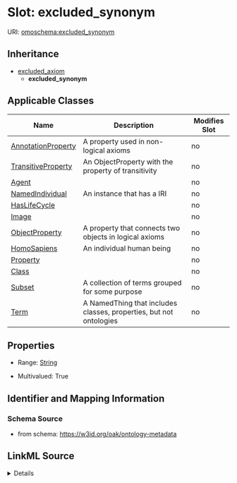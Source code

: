 

# Slot: excluded_synonym

URI: [omoschema:excluded_synonym](https://w3id.org/oak/ontology-metadata/excluded_synonym)




## Inheritance

* [excluded_axiom](excluded_axiom.md)
    * **excluded_synonym**






## Applicable Classes

| Name | Description | Modifies Slot |
| --- | --- | --- |
| [AnnotationProperty](AnnotationProperty.md) | A property used in non-logical axioms |  no  |
| [TransitiveProperty](TransitiveProperty.md) | An ObjectProperty with the property of transitivity |  no  |
| [Agent](Agent.md) |  |  no  |
| [NamedIndividual](NamedIndividual.md) | An instance that has a IRI |  no  |
| [HasLifeCycle](HasLifeCycle.md) |  |  no  |
| [Image](Image.md) |  |  no  |
| [ObjectProperty](ObjectProperty.md) | A property that connects two objects in logical axioms |  no  |
| [HomoSapiens](HomoSapiens.md) | An individual human being |  no  |
| [Property](Property.md) |  |  no  |
| [Class](Class.md) |  |  no  |
| [Subset](Subset.md) | A collection of terms grouped for some purpose |  no  |
| [Term](Term.md) | A NamedThing that includes classes, properties, but not ontologies |  no  |







## Properties

* Range: [String](String.md)

* Multivalued: True





## Identifier and Mapping Information







### Schema Source


* from schema: https://w3id.org/oak/ontology-metadata




## LinkML Source

<details>
```yaml
name: excluded_synonym
from_schema: https://w3id.org/oak/ontology-metadata
exact_mappings:
- skos:hiddenSynonym
rank: 1000
is_a: excluded_axiom
multivalued: true
alias: excluded_synonym
domain_of:
- HasLifeCycle
range: string

```
</details>